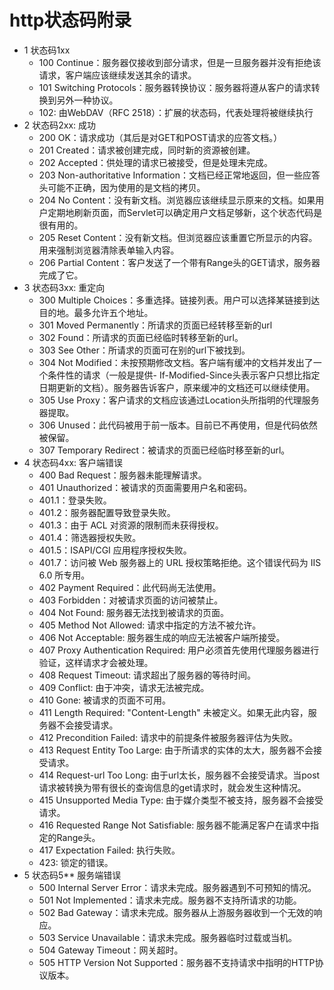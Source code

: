 # http状态码附录

* 1 状态码1xx
  + 100 Continue：服务器仅接收到部分请求，但是一旦服务器并没有拒绝该请求，客户端应该继续发送其余的请求。
  + 101 Switching Protocols：服务器转换协议：服务器将遵从客户的请求转换到另外一种协议。
  + 102: 由WebDAV（RFC 2518）：扩展的状态码，代表处理将被继续执行
* 2 状态码2xx: 成功
  + 200 OK：请求成功（其后是对GET和POST请求的应答文档。）
  + 201 Created：请求被创建完成，同时新的资源被创建。
  + 202 Accepted：供处理的请求已被接受，但是处理未完成。
  + 203 Non-authoritative Information：文档已经正常地返回，但一些应答头可能不正确，因为使用的是文档的拷贝。
  + 204 No Content：没有新文档。浏览器应该继续显示原来的文档。如果用户定期地刷新页面，而Servlet可以确定用户文档足够新，这个状态代码是很有用的。
  + 205 Reset Content：没有新文档。但浏览器应该重置它所显示的内容。用来强制浏览器清除表单输入内容。
  + 206 Partial Content：客户发送了一个带有Range头的GET请求，服务器完成了它。
* 3 状态码3xx: 重定向
  + 300 Multiple Choices：多重选择。链接列表。用户可以选择某链接到达目的地。最多允许五个地址。
  + 301 Moved Permanently：所请求的页面已经转移至新的url
  + 302 Found：所请求的页面已经临时转移至新的url。
  + 303 See Other：所请求的页面可在别的url下被找到。
  + 304 Not Modified：未按预期修改文档。客户端有缓冲的文档并发出了一个条件性的请求（一般是提供- If-Modified-Since头表示客户只想比指定日期更新的文档）。服务器告诉客户，原来缓冲的文档还可以继续使用。
  + 305 Use Proxy：客户请求的文档应该通过Location头所指明的代理服务器提取。
  + 306 Unused：此代码被用于前一版本。目前已不再使用，但是代码依然被保留。
  + 307 Temporary Redirect：被请求的页面已经临时移至新的url。
* 4 状态码4xx: 客户端错误
  + 400 Bad Request：服务器未能理解请求。
  + 401 Unauthorized：被请求的页面需要用户名和密码。
  + 401.1：登录失败。
  + 401.2：服务器配置导致登录失败。
  + 401.3：由于 ACL 对资源的限制而未获得授权。
  + 401.4：筛选器授权失败。
  + 401.5：ISAPI/CGI 应用程序授权失败。
  + 401.7：访问被 Web 服务器上的 URL 授权策略拒绝。这个错误代码为 IIS 6.0 所专用。
  + 402 Payment Required：此代码尚无法使用。
  + 403 Forbidden：对被请求页面的访问被禁止。
  + 404 Not Found: 服务器无法找到被请求的页面。
  + 405 Method Not Allowed: 请求中指定的方法不被允许。
  + 406 Not Acceptable: 服务器生成的响应无法被客户端所接受。
  + 407 Proxy Authentication Required: 用户必须首先使用代理服务器进行验证，这样请求才会被处理。
  + 408 Request Timeout: 请求超出了服务器的等待时间。
  + 409 Conflict: 由于冲突，请求无法被完成。
  + 410 Gone: 被请求的页面不可用。
  + 411 Length Required: "Content-Length" 未被定义。如果无此内容，服务器不会接受请求。
  + 412 Precondition Failed: 请求中的前提条件被服务器评估为失败。
  + 413 Request Entity Too Large: 由于所请求的实体的太大，服务器不会接受请求。
  + 414 Request-url Too Long: 由于url太长，服务器不会接受请求。当post请求被转换为带有很长的查询信息的get请求时，就会发生这种情况。
  + 415 Unsupported Media Type: 由于媒介类型不被支持，服务器不会接受请求。
  + 416 Requested Range Not Satisfiable: 服务器不能满足客户在请求中指定的Range头。
  + 417 Expectation Failed: 执行失败。
  + 423: 锁定的错误。
* 5 状态码5** 服务端错误
  + 500 Internal Server Error：请求未完成。服务器遇到不可预知的情况。
  + 501 Not Implemented：请求未完成。服务器不支持所请求的功能。
  + 502 Bad Gateway：请求未完成。服务器从上游服务器收到一个无效的响应。
  + 503 Service Unavailable：请求未完成。服务器临时过载或当机。
  + 504 Gateway Timeout：网关超时。
  + 505 HTTP Version Not Supported：服务器不支持请求中指明的HTTP协议版本。